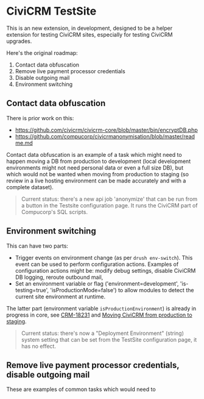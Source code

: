 # CiviCRM TestSite

This is an new extension, in development, designed to be a helper extension for testing CiviCRM sites, especially for testing CiviCRM upgrades.

Here's the original roadmap:

1. Contact data obfuscation
2. Remove live payment processor credentials
3. Disable outgoing mail
4. Environment switching

## Contact data obfuscation

There is prior work on this:

* https://github.com/civicrm/civicrm-core/blob/master/bin/encryptDB.php
* https://github.com/compucorp/civicrmanonymisation/blob/master/readme.md

Contact data obfuscation is an example of a task which might need to happen moving a DB from production to development (local development environments might not need personal data or even a full size DB), but which would not be wanted when moving from production to staging (so review in a live hosting environment can be made accurately and with a complete dataset).

> Current status: there's a new api job 'anonymize' that can be run from a button in the Testsite configuration page. It runs the CiviCRM part of Compucorp's SQL scripts.

## Environment switching

This can have two parts:

* Trigger events on environment change (as per `drush env-switch`). This event can be used to perform configuration actions. Examples of configuration actions might be: modify debug settings, disable CiviCRM DB logging, reroute outbound mail,
* Set an environment variable or flag ('environment=development', 'is-testing=true', 'isProductionMode=false') to allow modules to detect the current site environment at runtime.

The latter part (environment variable `isProductionEnvironment`) is already in progress in core, see [CRM-18231](https://issues.civicrm.org/jira/browse/CRM-18231) and 
[Moving CiviCRM from production to staging](https://wiki.civicrm.org/confluence/display/CRMDOC/Moving+CiviCRM+instance+from+production+to+staging).

> Current status: there's now a "Deployment Environment" (string) system setting that can be set from the TestSite configuration page, it has no effect.


## Remove live payment processor credentials, disable outgoing mail

These are examples of common tasks which would need to 

